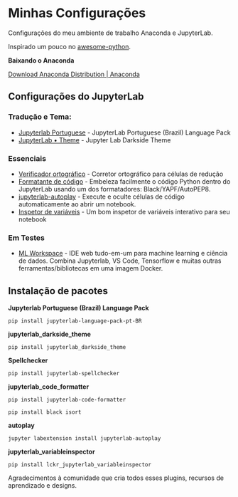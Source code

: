 # Minhas Configurações

Configurações do  meu ambiente de trabalho Anaconda e JupyterLab.

Inspirado um pouco no [awesome-python](https://github.com/vinta/awesome-python).

**Baixando o Anaconda**

[Download Anaconda Distribution | Anaconda](https://www.anaconda.com/download)

## Configurações do JupyterLab
### Tradução e Tema:
- [Jupyterlab Portuguese](https://pypi.org/project/jupyterlab-language-pack-pt-BR/) - JupyterLab Portuguese (Brazil) Language Pack
- [JupyterLab • Theme](https://github.com/dunovank/jupyterlab_darkside_theme) - Jupyter Lab Darkside Theme
### Essenciais
- [Verificador ortográfico](https://github.com/jupyterlab-contrib/spellchecker) - Corretor ortográfico para células de redução
- [Formatante de código](https://github.com/ryantam626/jupyterlab_code_formatter) - Embeleza facilmente o código Python dentro do JupyterLab usando um dos formatadores: Black/YAPF/AutoPEP8.
- [jupyterlab-autoplay](https://github.com/remborg/autoplay) - Execute e oculte células de código automaticamente ao abrir um notebook.
- [Inspetor de variáveis](https://github.com/lckr/jupyterlab-variableInspector) - Um bom inspetor de variáveis ​​interativo para seu notebook
### Em Testes
- [ML Workspace](https://github.com/ml-tooling/ml-workspace) - IDE web tudo-em-um para machine learning e ciência de dados. Combina Jupyterlab, VS Code, Tensorflow e muitas outras ferramentas/bibliotecas em uma imagem Docker.
## Instalação de pacotes
**Jupyterlab Portuguese (Brazil) Language Pack**
```
pip install jupyterlab-language-pack-pt-BR
```
**jupyterlab_darkside_theme**
```
pip install jupyterlab_darkside_theme
```
**Spellchecker**
```
pip install jupyterlab-spellchecker
```
**jupyterlab_code_formatter**
```
pip install jupyterlab-code-formatter
```
```
pip install black isort
```
**autoplay**
```
jupyter labextension install jupyterlab-autoplay
```
**jupyterlab_variableinspector**
```
pip install lckr_jupyterlab_variableinspector
```

Agradecimentos à comunidade que cria todos esses plugins, recursos de aprendizado e designs. 
